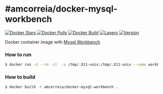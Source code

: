#amcorreia/docker-mysql-workbench
==================

[![Docker Stars](https://img.shields.io/docker/stars/amcorreia/docker-mysql-workbench.svg)](https://hub.docker.com/r/amcorreia/docker-mysql-workbench/)
[![Docker Pulls](https://img.shields.io/docker/pulls/amcorreia/docker-mysql-workbench.svg)](https://hub.docker.com/r/amcorreia/docker-mysql-workbench/)
[![Docker Build](https://img.shields.io/docker/automated/amcorreia/docker-mysql-workbench.svg)](https://hub.docker.com/r/amcorreia/docker-mysql-workbench/)
[![Layers](https://images.microbadger.com/badges/image/amcorreia/docker-mysql-workbench.svg)](https://microbadger.com/images/amcorreia/docker-mysql-workbench)
[![Version](https://images.microbadger.com/badges/version/amcorreia/docker-mysql-workbench.svg)](https://microbadger.com/images/amcorreia/docker-mysql-workbench)


Docker container image with [Mysql Workbench](https://www.mysql.com/products/workbench/)

### How to run

```sh
$ docker run -d --rm -it  -v /tmp/.X11-unix:/tmp/.X11-unix --name workbench amcorreia/docker-mysql-workbench
```

### How to build

```sh
$ docker build -t amcorreia/docker-mysql-workbench .
```
